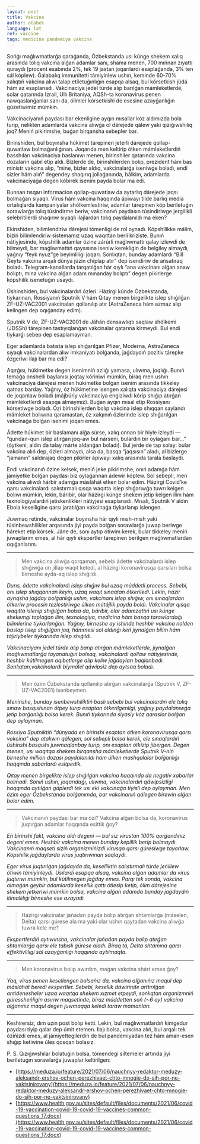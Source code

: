 ```yaml
---
layout: post
title: Vakcina
author: atabek
language: lat
ref: vaccine
tags: medicina pandemiya vakcina
---
```


Sońǵı maǵlıwmatlarǵa qaraǵanda, Ózbekstanda usı kúnge shekem xalıq arasında tolıq vakcina alǵan adamlar sanı, shama menen, 700 mıńnan zıyattı quraydı (procent esabında 2%, tek 19 jastan joqarılardı esaplaǵanda, 3% ten sál kóplew). Ǵalabalıq immunitetti támiyinlew ushın, keminde 60-70% xalıqtıń vakcina alıwı talap etiletuǵınlıǵın esapqa alsaq, bul kórsetkish júdá hám az esaplanadı. Vakcinaciya jedel túrde alıp barılǵan mámleketlerde, solar qatarında Izrail, Ullı Britaniya, AQSh-ta koronavirus penen nawqaslanǵanlar sanı da, ólimler kórsetkishi de esesine azayǵanlıǵın gúzetiwimiz múmkin.

Vakcinaciyanıń paydası bar ekenligine ayqın mısallar kóz aldımızda bola turıp, nelikten adamlarda vakcina alıwǵa ol dárejede qálew yaki qızıǵıwshılıq joq? Meniń pikirimshe, buǵan birqansha sebepler bar.

Birinshiden, bul boyınsha húkimet tárepinen jeterli dárejede qollap-quwatlaw bolmaǵanlıǵınan. Joqarıda men keltirip ótken mámleketlerdiń basshıları vakcinaciya baslanıwı menen, birinshiler qatarında vakcina dozaların qabıl etip aldı. Bizlerde de, birinshilerden bolıp, prezident hám bas ministr vakcina alıp, “mine, bizler aldıq, vakcinalarǵa iseniwge boladı, endi sizler hám alıń” degendey shaqırıq jollaǵanında, bálkim, adamlarda vakcinaciyaǵa degen kóbirek isenim payda bolar ma edi.

Bunnan tısqarı informacion qollap-quwatlaw da aytarlıq dárejede jaqsı bolmaǵan sıyaqlı. Virus hám vakcina haqqında ápiwayı tilde barlıq media ortalıqlarda kampaniyalar shólkemlestiriw, adamlar tárepinen kóp beriletuǵın sorawlarǵa tolıq túsindirme beriw, vakcinanıń paydasın túsindiriwge jergilikli selebritilerdi shaqırıw sıyaqlı ilajlardan tolıq paydalanıldı ma eken?

Ekinshiden, bilimlendiriw dárejesi tómenligi de rol oynadı. Kópshilikke málim, biziń bilimlendiriw sistemamız uzaq waqıttan berli kriziste. Bunıń nátiyjesinde, kópshilik adamlar ózine zárúrli maǵlıwmattı qalay izlewdi de bilmeydi, bar maǵlıwmattıń qaysısına iseniw kerekligin de belgiley almaydı, yaǵnıy “feyk nyuz”ge beyimliligi joqarı. Sonlıqtan, bunday adamlardı “Bill Geyts vakcina arqalı dúnya júzin chiplap atır” dep isendiriw de ańsatıraq boladı. Telegram-kanallarda tarqatılǵan hár qıylı “ana vakcinanı alǵan anaw bolıptı, mına vakcina alǵan adam mınanday bolıptı” degen pikirlerge kópshilik isenetuǵın usaydı.

Úshinshiden, bul vakcinalardıń ózleri. Házirgi kúnde Ózbekstanda, tiykarınan, Rossiyanıń Sputnik V hám Qıtay menen birgelikte islep shıǵılǵan ZF-UZ-VAC2001 vakcinaları qollanılıp atır (AstraZeneca hám azmaz alıp kelingen dep oqıǵanday edim).

Sputnik V de, ZF-UZ-VAC2001 de Jáhán densawlıqtı saqlaw shólkemi (JDSSh) tárepinen tastıyıqlanǵan vakcinalar qatarına kirmeydi. Bul endi tiykarǵı sebep dep esaplamayman.

Eger adamlarda batısta islep shıǵarılǵan Pfizer, Moderna, AstraZeneca sıyaqlı vakcinalardan alıw imkaniyatı bolǵanda, jaǵdaydıń pozitiv tárepke ózgeriwi ilajı bar ma edi?

Aqırǵısı, húkimetke degen isenimniń azlıǵı yamasa, ulıwma, joqlıǵı. Bunıń temaǵa onshelli baylanısı joqtay kóriniwi múmkin, biraq men ushın vakcinaciya dárejesi menen húkimetke bolǵan isenim arasında tikkeley qatnas barday. Yaǵnıy, óz húkimetine isengen xalıqta vakcinaciya dárejesi de joqarılaw boladı (májbúriy vakcinaciya engiziwdi kórip shıǵıp atırǵan mámleketlerdi esapqa almaymız). Buǵan ayqın mısal etip Rossiyanı kórsetiwge boladı. Ózi birinshilerden bolıp vakcina islep shıqqan saylandı mámleket bolıwına qaramastan, óz xalqınıń ózlerinde islep shıǵarılǵan vakcinaǵa bolǵan isenimi joqarı emes.

Ádette húkimet bir baslamanı alǵa súrse, xalıq onnan bir hiyle izleydi — “qurıdan-qurı islep atırǵan joq-aw bul nárseni, bulardıń bir oylaǵanı bar...” (óytkeni, aldın da talay márte aldanǵan boladı). Bul jerde de tap solay: bular vakcina alıń dep, ózleri almaydı, alsa da, basqa “jaqsısın” aladı, al bizlerge “jamanın” saldırajaq degen pikirler ápiwayı xalıq arasında tarala baslaydı.

Endi vakcinanıń ózine kelsek, meniń jeke pikirimshe, onıń adamǵa hám jámiyetke bolǵan paydası biz oylaǵannan ádewir kóplew. Sol sebepli, men vakcina alıwdı hárbir adamǵa másláhát etken bolar edim. Házirgi Covid’ke qarsı vakcinalardı salıstırmalı qısqa waqıtta islep shıǵarıwǵa tuwrı kelgen bolıwı múmkin, lekin, báribir, olar házirgi kúnge shekem jetip kelgen ilim hám texnologiyalardıń jetiskenlikleri nátiyjesi esaplanadı. Mısalı, Sputnik V aldın Ebola keselligine qarsı jaratılǵan vakcinaǵa tiykarlanıp islengen.

Juwmaq retinde, vakcinalar boyınsha hár qıylı mısh-mısh yaki túsinbewshilikler arqasında jiyi payda bolǵan sorawlarǵa juwap beriwge háreket etip kórsek. Jáne de, sonı aytıp ótiwim kerek, bular tikkeley meniń juwaplarım emes, al hár qıylı ekspertler tárepinen berilgen maǵlıwmatlardan oqıǵanlarım.

---

> Men vakcina alıwǵa qorqaman, sebebi ádette vakcinalardı islep shıǵıwǵa on jıllap waqıt ketedi, al házirgi koronavirusqa qarsıları bolsa birneshe ayda-aq islep shıǵıldı.

_Durıs, ádette vakcinalardı islep shıǵıw bul uzaq múddetli process. Sebebi, onı islep shıqqannan keyin, uzaq waqıt sınaqtan ótkeriledi. Lekin, házir ayrıqsha jaǵday bolǵanlıǵı ushın, vakcinanı islep shıǵıw, onı sınaqlardan ótkeriw procesin tezlestiriwge úlken mútájlik payda boldı. Vakcinalar qısqa waqıtta islenip shıǵılǵan bolsa da, báribir, olar adamzattıń usı kúnge shekemgi toplaǵan ilim, texnologiya, medicina hám basqa tarawlardaǵı bilimlerine tiykarlanǵan. Yaǵnıy, birneshe ay ishinde heshbir vakcina nolden baslap islep shıǵılǵan joq, hámmesi sol aldınǵı keń jıynalǵan bilim hám tájiriybeler tiykarında islep shıǵıldı._

_Vakcinaciyanı jedel túrde alıp barıp atırǵan mámleketlerde, jıynalǵan maǵlıwmatlarǵa tayanatuǵın bolsaq, vakcinalardı qollaw nátiyjesinde, heshbir kútilmegen aqıbetlerge alıp keliw jaǵdayları baqlanbadı. Sonlıqtan,vakcinalardı biymálel qáwipsiz dep aytsaq boladı._

---

> Men ózim Ózbekstanda qollanılıp atırǵan vakcinalarǵa (Sputnik V, ZF-UZ-VAC2001) isenbeymen.

_Menińshe, bunday isenbewshiliktiń baslı sebebi bul vakcinalardıń ele tolıq sınaw basqıshınan ótpey turıp esaptan ótkerilgenligi, yaǵnıy paydalanıwǵa jetip barǵanlıǵı bolsa kerek. Bunıń tiykarında siyasiy kóz qaraslar bolǵan dep oylayman._

_Rossiya Sputniktiń “dúnyada eń birinshi esaptan ótken koronavirusqa qarsı vakcina” dep atalıwın qálegen, sol sebepli bolsa kerek, ele sınaqlardıń úshinshi basqıshı juwmaqlanbay turıp, onı esaptan ótkizip jibergen. Degen menen, usı waqıtqa shekem birqansha mámleketlerde Sputnik V-niń birneshe million dozası paydalanıldı hám úlken mashqalalar bolǵanlıǵı haqqında xabarlardı esitpedik._

_Qıtay menen birgelikte islep shıǵılǵan vakcina haqqında da negativ xabarlar bolmadı. Sonıń ushın, joqarıdaǵı, ulıwma, vakcinalardıń qáwipsizligi haqqında aytılǵan gáplerdi tek usı eki vakcinaǵa tiyisli dep oylayman. Men ózim eger Ózbekstanda bolǵanımda, bar vakcinanıń qálegen birewin alǵan bolar edim._

---

> Vakcinanıń paydası bar ma ózi? Vakcina alǵan bolsa da, koronavirus juqtırǵan adamlar haqqında esittik ǵoy?

_Eń birinshi fakt, vakcina aldı degeni — bul siz virustan 100% qorǵandıńız degeni emes. Heshbir vakcina menen bunday kepillik berip bolmaydı. Vakcinanıń maqseti siziń organizmińizdi virusqa qarsı gúresiwge tayarlaw. Kópshilik jaǵdaylarda virus juqtırıwınan saqlaydı._

_Eger virus juqtırılǵan jaǵdayda da, keselliktiń salıstırmalı túrde jeńillew ótiwin támiyinleydi. Usılardı esapqa alsaq, vakcina alǵan adamlar da virus juqtırıwı múmkin, bul kútilmegen jaǵday emes. Parqı tek sonda, vakcina almaǵan geybir adamlarda kesellik qattı ótlesip ketip, ólim dárejesine shekem jetkeriwi múmkin bolsa, vakcina alǵan adamda bunday jaǵdaydıń itimallılıǵı birneshe ese azayadı._

---

> Házirgi vakcinalar jańadan payda bolıp atırǵan shtamlarǵa (máselen, Delta) qarsı gúrese ala ma yaki olar ushın qaytadan vakcina alıwǵa tuwra kele me?

_Ekspertlerdiń aytıwınsha, vakcinalar jańadan payda bolıp atırǵan shtamlarǵa qarsı ele tabıslı gúrese aladı. Biraq ta, Delta shtamına qarsı effektivliligi sál azayǵanlıǵı haqqında aytılmaqta._

---

> Men koronavirus bolıp awırdım, maǵan vakcina shárt emes ǵoy?

_Yaq, virus penen kesellengen bolsańız da, vakcina alǵanıńız maqul dep másláhát beredi ekspertler. Sebebi, kesellik dáwirinde arttırılǵan antidenesheler uzaq waqıtqa shekem xızmet etpeydi, sonlıqtan organizmniń gúressheńligin asırıw maqsetinde, biraz múddetten soń (⁓6 ay) vakcina alǵanıńız maqul degen juwmaqqa keledi taraw mamanları._

---

Keshirersiz, dım uzın post bolıp ketti. Lekin, bul maǵlıwmatlardıń kimgedur paydası tiyip qalar dep úmit etemen. Ilajı bolsa, vakcina alıń, bul arqalı tek ózińizdi emes, al jámiyettegilerdiń de bul pandemiyadan tez hám aman-esen shıǵıp ketiwine úles qosqan bolasız.

P. S. Qızıǵıwshılar bolatuǵın bolsa, tómendegi siltemeler artında jiyi beriletuǵın sorawlarǵa juwaplar keltirilgen:

- [https://meduza.io/feature/2021/07/06/nauchnyy-redaktor-meduzy-aleksandr-ershov-ochen-perezhivaet-chto-mnogie-do-sih-por-ne-vaktsinirovany](https://meduza.io/feature/2021/07/06/nauchnyy-redaktor-meduzy-aleksandr-ershov-ochen-perezhivaet-chto-mnogie-do-sih-por-ne-vaktsinirovany)
- [https://www.health.gov.au/sites/default/files/documents/2021/06/covid-19-vaccination-covid-19-covid-19-vaccines-common-questions_17.docx](https://www.health.gov.au/sites/default/files/documents/2021/06/covid-19-vaccination-covid-19-covid-19-vaccines-common-questions_17.docx)
